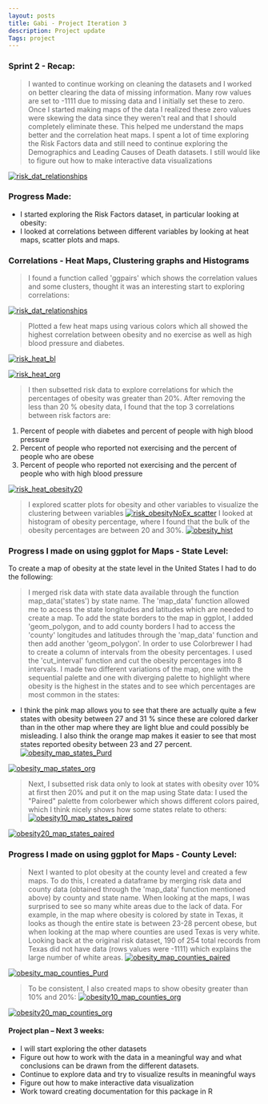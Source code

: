 ```yaml
---
layout: posts
title: Gabi - Project Iteration 3
description: Project update
Tags: project
---
```


### Sprint 2 - Recap:
> I wanted to continue working on cleaning the datasets and I worked on better clearing the data of missing information. Many row values are set to -1111 due to missing data and I initially set these to zero. Once I started making maps of the data I realized these zero values were skewing the data since they weren't real and that I should completely eliminate these. This helped me understand the maps better and the correlation heat maps. 
> I spent a lot of time exploring the Risk Factors data and still need to continue exploring the Demographics and Leading Causes of Death datasets.
> I still would like to figure out how to make interactive data visualizations 

[![risk_dat_relationships](http://Gabya06.github.io/edav/assets/gaby_assets/risk_dat_relationships.png)](http://Gabya06.github.io/edav/assets/gaby_assets/risk_dat_relationships.png)


### Progress Made:
* I started exploring the Risk Factors dataset, in particular looking at obesity:
* I looked at correlations between different variables by looking at heat maps, scatter plots and maps. 

### Correlations - Heat Maps, Clustering graphs and Histograms
> I found a function called 'ggpairs' which shows the correlation values and some clusters, thought it was an interesting start to exploring correlations:

[![risk_dat_relationships](http://Gabya06.github.io/edav/assets/gaby_assets/risk_dat_relationships.png)](http://Gabya06.github.io/edav/assets/gaby_assets/risk_dat_relationships.png)

> Plotted a few heat maps using various colors which all showed the highest correlation between obesity and no exercise as well as high blood pressure and diabetes. 

[![risk_heat_bl](http://Gabya06.github.io/edav/assets/gaby_assets/risk_heat_bl.png?raw=true)](http://Gabya06.github.io/edav/assets/gaby_assets/risk_heat_bl.png?raw=true)

[![risk_heat_org](http://Gabya06.github.io/edav/assets/gaby_assets/risk_heat_org.png?raw=true)](http://Gabya06.github.io/edav/assets/gaby_assets/risk_heat_org.png?raw=true)


> I then subsetted risk data to explore correlations for which the percentages of obesity was greater than 20%. After removing the less than 20 % obesity data, I found that the top 3 correlations between risk factors are:
1) Percent of people with diabetes and percent of people with high blood pressure
2) Percent of people who reported not exercising and the percent of people who are obese
3) Percent of people who reported not exercising and the percent of people who with high blood pressure

[![risk_heat_obesity20](http://Gabya06.github.io/edav/assets/gaby_assets/risk_heat_obesity20.png)](http://Gabya06.github.io/edav/assets/gaby_assets/risk_heat_obesity20.png)
> I explored scatter plots for obesity and other variables to visualize the clustering between variables
[![risk_obesityNoEx_scatter](http://Gabya06.github.io/edav/assets/gaby_assets/risk_obesityNoEx_scatter.png)](http://Gabya06.github.io/edav/assets/gaby_assets/risk_obesityNoEx_scatter.png)
> I looked at histogram of obesity percentage, where I found that the bulk of the obesity percentages are between 20 and 30%.
[![obesity_hist](http://Gabya06.github.io/edav/assets/gaby_assets/obesity_hist.png)](http://Gabya06.github.io/edav/assets/gaby_assets/obesity_hist.png)

### Progress I made on using ggplot for Maps - State Level:

To create a map of obesity at the state level in the United States I had to do the following: 
> I merged risk data with state data available through the function map_data('states') by state name. The 'map_data' function allowed me to access the state longitudes and latitudes which are needed to create a map. 
> To add the state borders to the map in ggplot, I added 'geom_polygon, and to add county borders I had to access the 'county' longitudes and latitudes through the 'map_data' function and then add another 'geom_polygon'.
> In order to use Colorbrewer I had to create a column of intervals from the obesity percentages. I used the 'cut_interval' function and cut the obesity percentages into 8 intervals. 
> I made two different variations of the map, one with the sequential palette and one with diverging palette to highlight where obesity is the highest in the states and to see which percentages are most common in the states:
- I think the pink map allows you to see that there are actually quite a few states with obesity between 27 and 31 % since these are colored darker than in the other map where they are light blue and could possibly be misleading. I also think the orange map makes it easier to see that most states reported obesity between 23 and 27 percent.
[![obesity_map_states_Purd](http://Gabya06.github.io/edav/assets/gaby_assets/obesity_map_states_Purd.png)](http://Gabya06.github.io/edav/assets/gaby_assets/obesity_map_states_Purd.png)

[![obesity_map_states_org](http://Gabya06.github.io/edav/assets/gaby_assets/obesity_map_states_org.png)](http://Gabya06.github.io/edav/assets/gaby_assets/obesity_map_states_org.png)

> Next, I subsetted risk data only to look at states with obesity over 10% at first then 20% and put it on the map using State data:
I used the "Paired" palette from colorbewer which shows different colors paired, which I think nicely shows how some states relate to others:
[![obesity10_map_states_paired](http://Gabya06.github.io/edav/assets/gaby_assets/obesity10_map_states_paired.png)](http://Gabya06.github.io/edav/assets/gaby_assets/obesity10_map_states_paired.png)

[![obesity20_map_states_paired](http://Gabya06.github.io/edav/assets/gaby_assets/obesity20_map_states_paired.png)](http://Gabya06.github.io/edav/assets/gaby_assets/obesity20_map_states_paired.png)



### Progress I made on using ggplot for Maps - County Level:

> Next I wanted to plot obesity at the county level and created a few maps. To do this, I created a dataframe by merging risk data and county data (obtained through the 'map_data' function mentioned above) by county and state name. When looking at the maps, I was surprised to see so many white areas due to the lack of data. For example, in the map where obesity is colored by state in Texas, it looks as though the entire state is between 23-28 percent obese, but when looking at the map where counties are used Texas is very white. Looking back at the original risk dataset, 190 of 254 total records from Texas did not have data (rows values were -1111) which explains the large number of white areas. 
[![obesity_map_counties_paired](http://Gabya06.github.io/edav/assets/gaby_assets/obesity_map_counties_paired.png)](http://Gabya06.github.io/edav/assets/gaby_assets/obesity_map_counties_paired.png)

[![obesity_map_counties_Purd](http://Gabya06.github.io/edav/assets/gaby_assets/obesity_map_counties_Purd.png)](http://Gabya06.github.io/edav/assets/gaby_assets/obesity_map_counties_Purd.png)

> To be consistent, I also created maps to show obesity greater than 10% and 20%:
[![obesity10_map_counties_org](http://Gabya06.github.io/edav/assets/gaby_assets/obesity10_map_counties_org.png)](http://Gabya06.github.io/edav/assets/gaby_assets/obesity10_map_counties_org.png)

[![obesity20_map_counties_org](http://Gabya06.github.io/edav/assets/gaby_assets/obesity20_map_counties_org.png)](http://Gabya06.github.io/edav/assets/gaby_assets/obesity20_map_counties_org.png)

#### Project plan – Next 3 weeks:
* I will start exploring the other datasets
* Figure out how to work with the data in a meaningful way and what conclusions can be drawn from the different datasets.
* Continue to explore data and try to visualize results in meaningful ways
* Figure out how to make interactive data visualization 
* Work toward creating documentation for this package in R




